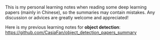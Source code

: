 This is my personal learning notes when reading some deep learning papers (mainly in Chinese), so the summaries may contain mistakes. Any discussion or advices are greatly welcome and appreciated!

Here is my previous learning notes for **object detection**:  https://github.com/CasiaFan/object_detection_papers_summary



